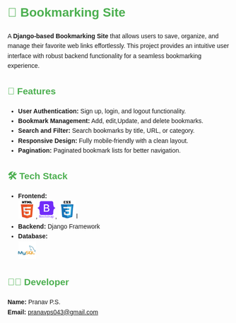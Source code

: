 <!DOCTYPE html>
<html lang="en">
<head>
  <meta charset="UTF-8">
  <meta name="viewport" content="width=device-width, initial-scale=1.0">

</head>
<body style="font-family: Arial, sans-serif; line-height: 1.6; margin: 20px;">

  <h1 style="color: #4CAF50;">🌟 Bookmarking Site</h1>
  <p>A <strong>Django-based Bookmarking Site</strong> that allows users to save, organize, and manage their favorite web links effortlessly. This project provides an intuitive user interface with robust backend functionality for a seamless bookmarking experience.</p>

  <h2 style="color: #4CAF50;">🚀 Features</h2>
  <ul>
    <li><strong>User Authentication:</strong> Sign up, login, and logout functionality.</li>
    <li><strong>Bookmark Management:</strong> Add, edit,Update, and delete bookmarks.</li>
    <li><strong>Search and Filter:</strong> Search bookmarks by title, URL, or category.</li>
    <li><strong>Responsive Design:</strong> Fully mobile-friendly with a clean layout.</li>
    <li><strong>Pagination:</strong> Paginated bookmark lists for better navigation.</li>
  </ul>

  <h2 style="color: #4CAF50;">🛠️ Tech Stack</h2>
  <ul>
    <li><strong>Frontend:</strong><br> <img src="https://raw.githubusercontent.com/devicons/devicon/master/icons/html5/html5-original-wordmark.svg" alt="html5" width="40" height="40"/>,<img src="https://raw.githubusercontent.com/devicons/devicon/master/icons/bootstrap/bootstrap-plain-wordmark.svg" alt="bootstrap" width="40" height="40"/>,
<img src="https://raw.githubusercontent.com/devicons/devicon/master/icons/css3/css3-original-wordmark.svg" alt="css3" width="40" height="40"/>l

</li>
    <li><strong>Backend:</strong> Django Framework</li>
    <li><strong>Database:</strong><br> <img src="https://raw.githubusercontent.com/devicons/devicon/master/icons/mysql/mysql-original-wordmark.svg" alt="mysql" width="40" height="40"/> </li>
  </ul>

 
    



  <h2 style="color: #4CAF50;">👨‍💻 Developer</h2>
  <p><strong>Name:</strong> Pranav P.S.<br>
  <strong>Email:</strong> <a href="pranavps043@gmail.com">pranavps043@gmail.com</a><br>


</body>
</html>
